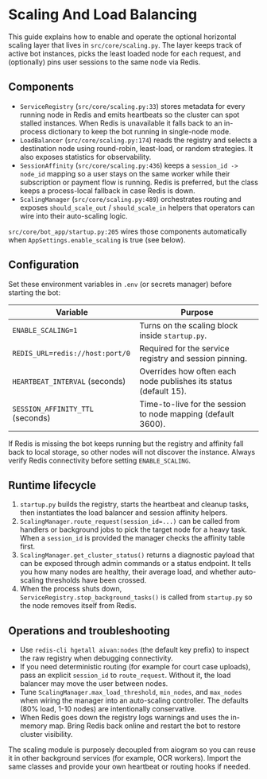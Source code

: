 # Scaling And Load Balancing

This guide explains how to enable and operate the optional horizontal scaling layer that lives in
`src/core/scaling.py`. The layer keeps track of active bot instances, picks the least loaded node for
each request, and (optionally) pins user sessions to the same node via Redis.

## Components
- `ServiceRegistry` (`src/core/scaling.py:33`) stores metadata for every running node in Redis and
  emits heartbeats so the cluster can spot stalled instances. When Redis is unavailable it falls back
  to an in-process dictionary to keep the bot running in single-node mode.
- `LoadBalancer` (`src/core/scaling.py:174`) reads the registry and selects a destination node using
  round-robin, least-load, or random strategies. It also exposes statistics for observability.
- `SessionAffinity` (`src/core/scaling.py:436`) keeps a `session_id -> node_id` mapping so a user
  stays on the same worker while their subscription or payment flow is running. Redis is preferred,
  but the class keeps a process-local fallback in case Redis is down.
- `ScalingManager` (`src/core/scaling.py:489`) orchestrates routing and exposes `should_scale_out`
  / `should_scale_in` helpers that operators can wire into their auto-scaling logic.

`src/core/bot_app/startup.py:205` wires those components automatically when
`AppSettings.enable_scaling` is true (see below).

## Configuration
Set these environment variables in `.env` (or secrets manager) before starting the bot:

| Variable | Purpose |
|----------|---------|
| `ENABLE_SCALING=1` | Turns on the scaling block inside `startup.py`. |
| `REDIS_URL=redis://host:port/0` | Required for the service registry and session pinning. |
| `HEARTBEAT_INTERVAL` (seconds) | Overrides how often each node publishes its status (default 15). |
| `SESSION_AFFINITY_TTL` (seconds) | Time-to-live for the session to node mapping (default 3600). |

If Redis is missing the bot keeps running but the registry and affinity fall back to local storage,
so other nodes will not discover the instance. Always verify Redis connectivity before setting
`ENABLE_SCALING`.

## Runtime lifecycle
1. `startup.py` builds the registry, starts the heartbeat and cleanup tasks, then instantiates the
   load balancer and session affinity helpers.
2. `ScalingManager.route_request(session_id=...)` can be called from handlers or background jobs to
   pick the target node for a heavy task. When a `session_id` is provided the manager checks the
   affinity table first.
3. `ScalingManager.get_cluster_status()` returns a diagnostic payload that can be exposed through
   admin commands or a status endpoint. It tells you how many nodes are healthy, their average load,
   and whether auto-scaling thresholds have been crossed.
4. When the process shuts down, `ServiceRegistry.stop_background_tasks()` is called from
   `startup.py` so the node removes itself from Redis.

## Operations and troubleshooting
- Use `redis-cli hgetall aivan:nodes` (the default key prefix) to inspect the raw registry when
  debugging connectivity.
- If you need deterministic routing (for example for court case uploads), pass an explicit
  `session_id` to `route_request`. Without it, the load balancer may move the user between nodes.
- Tune `ScalingManager.max_load_threshold`, `min_nodes`, and `max_nodes` when wiring the manager into
  an auto-scaling controller. The defaults (80% load, 1-10 nodes) are intentionally conservative.
- When Redis goes down the registry logs warnings and uses the in-memory map. Bring Redis back online
  and restart the bot to restore cluster visibility.

The scaling module is purposely decoupled from aiogram so you can reuse it in other background
services (for example, OCR workers). Import the same classes and provide your own heartbeat or
routing hooks if needed.
